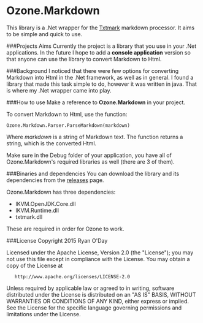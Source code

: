 # Ozone.Markdown
This library is a .Net wrapper for the [Txtmark](https://github.com/rjeschke/txtmark) markdown processor. It aims to be simple and quick to use.

###Projects Aims
Currently the project is a library that you use in your .Net applications. In the future I hope to add a **console application** version so that anyone can use the library to convert Markdown to Html.

###Background
I noticed that there were few options for converting Markdown into Html in the .Net framework, as well as in general. I found a library that made this task simple to do, however it was written in java. That is where my .Net wrapper came into play.

###How to use
Make a reference to **Ozone.Markdown** in your project.

To convert Markdown to Html, use the function:

``
Ozone.Markdown.Parser.ParseMarkdown(markdown)
``

Where *markdown* is a string of Markdown text. The function returns a string, which is the converted Html.

Make sure in the Debug folder of your application, you have all of Ozone.Markdown's required libraries as well (there are 3 of them).

###Binaries and dependencies
You can download the library and its dependencies from the [releases](https://github.com/theryan722/Ozone.Markdown/releases/) page.

Ozone.Markdown has three dependencies:

* IKVM.OpenJDK.Core.dll
* IKVM.Runtime.dll
* txtmark.dll
 
These are required in order for Ozone to work.

###License
  Copyright 2015 Ryan O'Day

   Licensed under the Apache License, Version 2.0 (the "License");
   you may not use this file except in compliance with the License.
   You may obtain a copy of the License at

       http://www.apache.org/licenses/LICENSE-2.0

   Unless required by applicable law or agreed to in writing, software
   distributed under the License is distributed on an "AS IS" BASIS,
   WITHOUT WARRANTIES OR CONDITIONS OF ANY KIND, either express or implied.
   See the License for the specific language governing permissions and
   limitations under the License.
